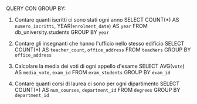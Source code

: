 QUERY CON GROUP BY:

1. Contare quanti iscritti ci sono stati ogni anno
   SELECT COUNT(\*) AS `numero_iscritti`, YEAR(`enrolment_date`) AS `year`
   FROM db_university.students
   GROUP BY `year`

2. Contare gli insegnanti che hanno l'ufficio nello stesso edificio
   SELECT COUNT(\*) AS `teacher_count`, `office_address`
   FROM `teachers`
   GROUP BY `office_address`

3. Calcolare la media dei voti di ogni appello d'esame
   SELECT AVG(`vote`) AS `media_vote`, `exam_id`
   FROM `exam_students`
   GROUP BY `exam_id`

4. Contare quanti corsi di laurea ci sono per ogni dipartimento
   SELECT COUNT(*) AS `num_courses`, `department_id`
   FROM `degrees`
   GROUP BY `department_id`
